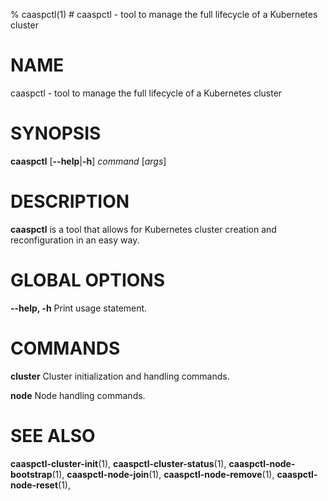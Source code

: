 % caaspctl(1) # caaspctl - tool to manage the full lifecycle of a Kubernetes cluster
# NAME
caaspctl - tool to manage the full lifecycle of a Kubernetes cluster

# SYNOPSIS
**caaspctl**
[**--help**|**-h**]
*command* [*args*]

# DESCRIPTION
**caaspctl** is a tool that allows for Kubernetes cluster creation and
reconfiguration in an easy way.

# GLOBAL OPTIONS

**--help, -h**
  Print usage statement.

# COMMANDS

**cluster**
  Cluster initialization and handling commands.

**node**
  Node handling commands.

# SEE ALSO
**caaspctl-cluster-init**(1),
**caaspctl-cluster-status**(1),
**caaspctl-node-bootstrap**(1),
**caaspctl-node-join**(1),
**caaspctl-node-remove**(1),
**caaspctl-node-reset**(1),

